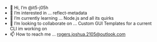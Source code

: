 - 👋 Hi, I’m @it5-j05h
- 👀 I’m interested in ... reflect-metadata
- 🌱 I’m currently learning ... Node.js and all its quirks 
- 💞️ I’m looking to collaborate on ... Custom GUI Templates for a current CLI im working on
- 📫 How to reach me ... rogers.joshua.2105@outlook.com

<!---
it5-j05h/it5-j05h is a ✨ special ✨ repository because its `README.md` (this file) appears on your GitHub profile.
You can click the Preview link to take a look at your changes.
--->

